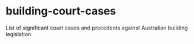 # building-court-cases
List of significant court cases and precedents against Australian building legislation
